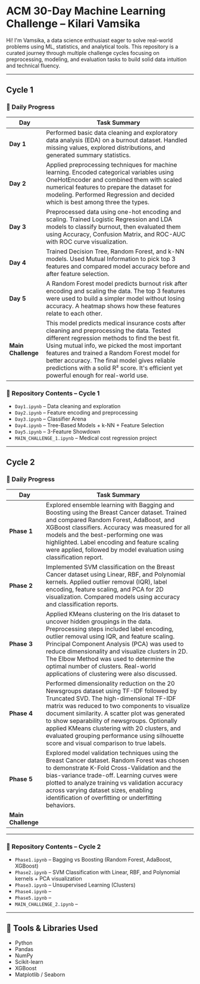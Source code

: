 # ACM 30-Day Machine Learning Challenge – Kilari Vamsika

Hi! I'm Vamsika, a data science enthusiast eager to solve real-world problems using ML, statistics, and analytical tools. This repository is a curated journey through multiple challenge cycles focusing on preprocessing, modeling, and evaluation tasks to build solid data intuition and technical fluency.

---

## Cycle 1

### 📅 Daily Progress

| Day | Task Summary |
|-----|--------------|
| **Day 1** | Performed basic data cleaning and exploratory data analysis (EDA) on a burnout dataset. Handled missing values, explored distributions, and generated summary statistics. |
| **Day 2** | Applied preprocessing techniques for machine learning. Encoded categorical variables using OneHotEncoder and combined them with scaled numerical features to prepare the dataset for modeling. Performed Regression and decided which is best among three the types. |
| **Day 3** | Preprocessed data using one-hot encoding and scaling. Trained Logistic Regression and LDA models to classify burnout, then evaluated them using Accuracy, Confusion Matrix, and ROC-AUC with ROC curve visualization. |
| **Day 4** | Trained Decision Tree, Random Forest, and k-NN models. Used Mutual Information to pick top 3 features and compared model accuracy before and after feature selection. |
| **Day 5** | A Random Forest model predicts burnout risk after encoding and scaling the data. The top 3 features were used to build a simpler model without losing accuracy. A heatmap shows how these features relate to each other. |
| **Main Challenge** | This model predicts medical insurance costs after cleaning and preprocessing the data. Tested different regression methods to find the best fit. Using mutual info, we picked the most important features and trained a Random Forest model for better accuracy. The final model gives reliable predictions with a solid R² score. It's efficient yet powerful enough for real-world use. |

### 📁 Repository Contents – Cycle 1
- `Day1.ipynb` – Data cleaning and exploration
- `Day2.ipynb` – Feature encoding and preprocessing
- `Day3.ipynb` – Classifier Arena
- `Day4.ipynb` – Tree-Based Models + k-NN + Feature Selection
- `Day5.ipynb` – 3-Feature Showdown
- `MAIN_CHALLENGE_1.ipynb` – Medical cost regression project

---

## Cycle 2

### 📅 Daily Progress

| Day | Task Summary |
|-----|--------------|
| **Phase 1** | Explored ensemble learning with Bagging and Boosting using the Breast Cancer dataset. Trained and compared Random Forest, AdaBoost, and XGBoost classifiers. Accuracy was measured for all models and the best-performing one was highlighted. Label encoding and feature scaling were applied, followed by model evaluation using classification report. |
| **Phase 2** | Implemented SVM classification on the Breast Cancer dataset using Linear, RBF, and Polynomial kernels. Applied outlier removal (IQR), label encoding, feature scaling, and PCA for 2D visualization. Compared models using accuracy and classification reports. |
| **Phase 3** | Applied KMeans clustering on the Iris dataset to uncover hidden groupings in the data. Preprocessing steps included label encoding, outlier removal using IQR, and feature scaling. Principal Component Analysis (PCA) was used to reduce dimensionality and visualize clusters in 2D. The Elbow Method was used to determine the optimal number of clusters. Real-world applications of clustering were also discussed. |
| **Phase 4** | Performed dimensionality reduction on the 20 Newsgroups dataset using TF-IDF followed by Truncated SVD. The high-dimensional TF-IDF matrix was reduced to two components to visualize document similarity. A scatter plot was generated to show separability of newsgroups. Optionally applied KMeans clustering with 20 clusters, and evaluated grouping performance using silhouette score and visual comparison to true labels. |
| **Phase 5** | Explored model validation techniques using the Breast Cancer dataset. Random Forest was chosen to demonstrate K-Fold Cross-Validation and the bias-variance trade-off. Learning curves were plotted to analyze training vs validation accuracy across varying dataset sizes, enabling identification of overfitting or underfitting behaviors. |
| **Main Challenge** |  |


---

### 📁 Repository Contents – Cycle 2
- `Phase1.ipynb` – Bagging vs Boosting (Random Forest, AdaBoost, XGBoost)
- `Phase2.ipynb` – SVM Classification with Linear, RBF, and Polynomial kernels + PCA visualization
- `Phase3.ipynb` – Unsupervised Learning (Clusters)
- `Phase4.ipynb` – 
- `Phase5.ipynb` –
- `MAIN_CHALLENGE_2.ipynb` – 

---

## 🧰 Tools & Libraries Used
- Python
- Pandas
- NumPy
- Scikit-learn
- XGBoost
- Matplotlib / Seaborn

